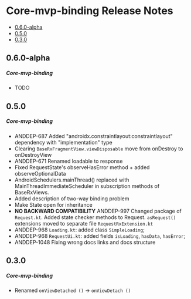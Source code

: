 # Core-mvp-binding Release Notes

- [0.6.0-alpha](#060-alpha)
- [0.5.0](#050)
- [0.3.0](#030)

## 0.6.0-alpha
##### Core-mvp-binding
* TODO
## 0.5.0
##### Core-mvp-binding
* ANDDEP-687 Added "androidx.constraintlayout:constraintlayout" dependency with "implementation" type
* Clearing `BaseRxFragmentView.viewDisposable` move from onDestroy to onDestroyView
* ANDDEP-671 Renamed loadable to response
* Fixed RequestState's observeHasError method + added observeOptionalData
* AndroidSchedulers.mainThread() replaced with MainThreadImmediateScheduler
 in subscription methods of BaseRxViews.
* Added description of two-way binding problem
* Make State open for inheritance
* **NO BACKWARD COMPATIBILITY** ANDDEP-997 Changed package of `Request.kt`.
Added state checker methods to Request.
`asRequest()` extensions moved to separate file `RequestRxExtension.kt`
* ANDDEP-968 `Loading.kt`: added class `SimpleLoading`;
* ANDDEP-968 `RequestUi.kt`: added fields `isLoading`, `hasData`, `hasError`;
* ANDDEP-1048 Fixing wrong docs links and docs structure
## 0.3.0
##### Core-mvp-binding
* Renamed `onViewDetached ()` -> `onViewDetach ()`